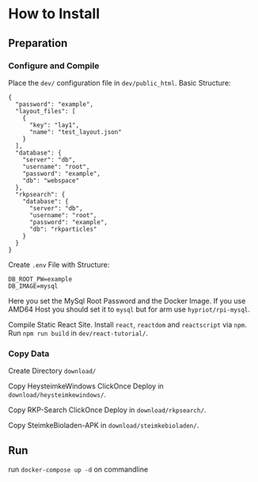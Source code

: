 # How to Install
## Preparation
### Configure and Compile
Place the `dev/` configuration file in `dev/public_html`.
Basic Structure:
```
{
  "password": "example",
  "layout_files": [
    {
      "key": "lay1",
      "name": "test_layout.json"
    }
  ],
  "database": {
    "server": "db",
    "username": "root",
    "password": "example",
    "db": "webspace"
  },
  "rkpsearch": {
    "database": {
      "server": "db",
      "username": "root",
      "password": "example",
      "db": "rkparticles"
    }
  }
}
```
Create `.env` File with Structure:
```
DB_ROOT_PW=example
DB_IMAGE=mysql
```
Here you set the MySql Root Password and the Docker Image. If you use AMD64 Host you should set it to `mysql` but for arm use `hypriot/rpi-mysql`. 

Compile Static React Site. Install `react`, `reactdom` and `reactscript` via `npm`. Run `npm run build` in `dev/react-tutorial/`.

### Copy Data

Create Directory `download/`

Copy HeysteimkeWindows ClickOnce Deploy in `download/heysteimkewindows/`.

Copy RKP-Search ClickOnce Deploy in `download/rkpsearch/`.

Copy SteimkeBioladen-APK in `download/steimkebioladen/`.

## Run
run `docker-compose up -d` on commandline
